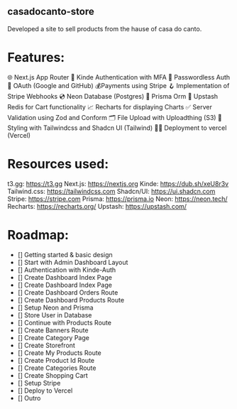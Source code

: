 ## casadocanto-store
Developed a site to sell products from the hause of casa do canto.


# Features: 
🌐 Next.js App Router
🔐 Kinde Authentication with MFA
📧 Passwordless Auth
🔑 OAuth (Google and GitHub)
💰Payments using Stripe
🪝 Implementation of Stripe Webhooks
💿 Neon Database (Postgres)
💨 Prisma Orm
🚀 Upstash Redis for Cart functionality
📈 Recharts for displaying Charts
✅ Server Validation using Zod and Conform
🗂️ File Upload with Uploadthing (S3)
🎨 Styling with Tailwindcss and Shadcn UI (Tailwind)
😶‍🌫️ Deployment to vercel (Vercel)


# Resources used:
t3.gg: https://t3.gg
Next.js: https://nextjs.org
Kinde: https://dub.sh/xeU8r3v
Tailwind.css: https://tailwindcss.com
Shadcn/UI: https://ui.shadcn.com
Stripe: https://stripe.com
Prisma: https://prisma.io
Neon: https://neon.tech/
Recharts: https://recharts.org/
Upstash: https://upstash.com/


# Roadmap:
- [] Getting started & basic design
- [] Start with Admin Dashboard Layout
- [] Authentication with Kinde-Auth
- [] Create Dashboard Index Page
- [] Create Dashboard Index Page
- [] Create Dashboard Orders Route
- [] Create Dashboard Products Route
- [] Setup Neon and Prisma
- [] Store User in Database
- [] Continue with Products Route
- [] Create Banners Route
- [] Create Category Page
- [] Create Storefront
- [] Create My Products Route
- [] Create Product Id Route
- [] Create Categories Route
- [] Create Shopping Cart
- [] Setup Stripe
- [] Deploy to Vercel
- [] Outro

